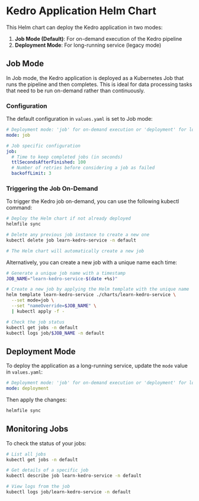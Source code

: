 # Kedro Application Helm Chart

This Helm chart can deploy the Kedro application in two modes:

1. **Job Mode (Default)**: For on-demand execution of the Kedro pipeline
2. **Deployment Mode**: For long-running service (legacy mode)

## Job Mode

In Job mode, the Kedro application is deployed as a Kubernetes Job that runs the pipeline and then completes. This is ideal for data processing tasks that need to be run on-demand rather than continuously.

### Configuration

The default configuration in `values.yaml` is set to Job mode:

```yaml
# Deployment mode: 'job' for on-demand execution or 'deployment' for long-running service
mode: job

# Job specific configuration
job:
  # Time to keep completed jobs (in seconds)
  ttlSecondsAfterFinished: 100
  # Number of retries before considering a job as failed
  backoffLimit: 3
```

### Triggering the Job On-Demand

To trigger the Kedro job on-demand, you can use the following kubectl command:

```bash
# Deploy the Helm chart if not already deployed
helmfile sync

# Delete any previous job instance to create a new one
kubectl delete job learn-kedro-service -n default

# The Helm chart will automatically create a new job
```

Alternatively, you can create a new job with a unique name each time:

```bash
# Generate a unique job name with a timestamp
JOB_NAME="learn-kedro-service-$(date +%s)"

# Create a new job by applying the Helm template with the unique name
helm template learn-kedro-service ./charts/learn-kedro-service \
  --set mode=job \
  --set "nameOverride=$JOB_NAME" \
  | kubectl apply -f -

# Check the job status
kubectl get jobs -n default
kubectl logs job/$JOB_NAME -n default
```

## Deployment Mode

To deploy the application as a long-running service, update the `mode` value in `values.yaml`:

```yaml
# Deployment mode: 'job' for on-demand execution or 'deployment' for long-running service
mode: deployment
```

Then apply the changes:

```bash
helmfile sync
```

## Monitoring Jobs

To check the status of your jobs:

```bash
# List all jobs
kubectl get jobs -n default

# Get details of a specific job
kubectl describe job learn-kedro-service -n default

# View logs from the job
kubectl logs job/learn-kedro-service -n default
```